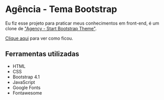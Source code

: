 # Agência - Tema Bootstrap
Eu fiz esse projeto para praticar meus conhecimentos em front-end, é um clone de ["Agency - Start Bootstrap Theme"](https://blackrockdigital.github.io/startbootstrap-agency/).

[Clique aqui](https://design-clone-agencia-tema-bootstrap.now.sh/) para ver como ficou.

## Ferramentas utilizadas
- HTML
- CSS
- Bootstrap 4.1
- JavaScript
- Google Fonts
- Fontawesome
